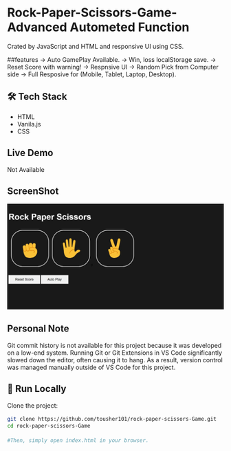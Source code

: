 # Rock-Paper-Scissors-Game- Advanced Autometed Function
 Crated by JavaScript and HTML and responsive UI using CSS.

##features
-> Auto GamePlay Available.
-> Win, loss localStorage save.
->  Reset Score with warning!
-> Respnsive UI
-> Random Pick from Computer side
-> Full Resposive for (Mobile, Tablet, Laptop, Desktop).

## 🛠 Tech Stack

- HTML
- Vanila.js
- CSS

## Live Demo
Not Available

## ScreenShot
![Rock-paper,sci](./img/2.JPG)

## Personal Note
Git commit history is not available for this project because it was developed on a low-end system.
Running Git or Git Extensions in VS Code significantly slowed down the editor, often causing it to hang.
As a result, version control was managed manually outside of VS Code for this project.


## 🚀 Run Locally

Clone the project:

```bash
git clone https://github.com/tousher101/rock-paper-scissors-Game.git
cd rock-paper-scissors-Game

#Then, simply open index.html in your browser.







